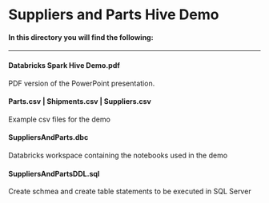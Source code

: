 # Suppliers and Parts Hive Demo

#### In this directory you will find the following:
----

#### Databricks Spark Hive Demo.pdf
PDF version of the PowerPoint presentation.

#### Parts.csv | Shipments.csv | Suppliers.csv
Example csv files for the demo

#### SuppliersAndParts.dbc
Databricks workspace containing the notebooks used in the demo

#### SuppliersAndPartsDDL.sql
Create schmea and create table statements to be executed in SQL Server

